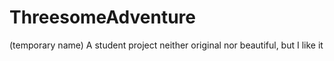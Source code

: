 # ThreesomeAdventure
(temporary name)
A student project neither original nor beautiful, but I like it
